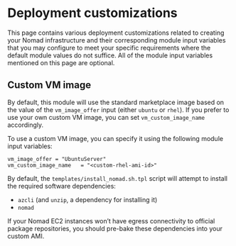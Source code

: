 # Deployment customizations

This page contains various deployment customizations related to creating your Nomad infrastructure and their corresponding module input variables that you may configure to meet your specific requirements where the default module values do not suffice. All of the module input variables mentioned on this page are optional.

## Custom VM image

By default, this module will use the standard marketplace image based on the value of the `vm_image_offer` input (either `ubuntu` or `rhel`). If you prefer to use your own custom VM image, you can set `vm_custom_image_name` accordingly.

To use a custom VM image, you can specify it using the following module input variables:

```hcl
vm_image_offer = "UbuntuServer"
vm_custom_image_name   = "<custom-rhel-ami-id>"
```

By default, the `templates/install_nomad.sh.tpl` script will attempt to install the required software dependencies:

- `azcli` (and `unzip`, a dependency for installing it)
- `nomad` 

If your Nomad EC2 instances won’t have egress connectivity to official package repositories, you should pre-bake these dependencies into your custom AMI.
